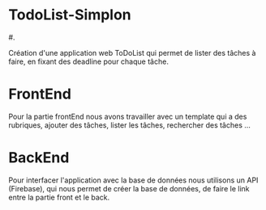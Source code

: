 # TodoList-Simplon 
#.

Création d'une application web ToDoList qui permet de lister des tâches à faire, en fixant des deadline pour chaque tâche.

# FrontEnd
Pour la partie frontEnd nous avons travailler avec un template qui a des rubriques, ajouter des tâches, lister les tâches, rechercher des tâches ...

# BackEnd
Pour interfacer l'application avec la base de données nous utilisons un API (Firebase), qui nous permet de créer la base de données, de faire le link entre la partie front et le back.
